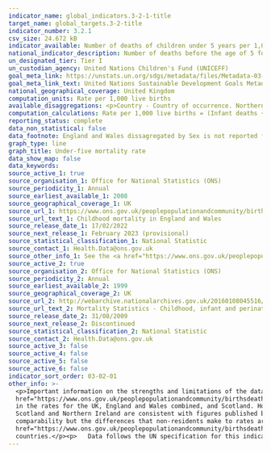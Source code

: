 ```yaml
---
indicator_name: global_indicators.3-2-1-title
target_name: global_targets.3-2-title
indicator_number: 3.2.1
csv_size: 24.672 kB
indicator_available: Number of deaths of children under 5 years per 1,000 live births
national_indicator_description: Number of deaths before the age of 5 for each year per 1,000 live births in the same year. 
un_designated_tier: Tier I
un_custodian_agency: United Nations Children's Fund (UNICEFF)
goal_meta_link: https://unstats.un.org/sdgs/metadata/files/Metadata-03-02-01.pdf
goal_meta_link_text: United Nations Sustainable Development Goals Metadata (PDF 225 KB)
national_geographical_coverage: United Kingdom
computation_units: Rate per 1,000 live births
available_disaggregations: <p>Country - Country of occurrence. Northern Ireland rates are not shown as birth figures are for residents only, whilst those for deaths also include non-residents. The headline figure includes non-residents.</p><p>Sex - Sex is available in conjunction with Country.</p>
computation_calculations: Rate per 1,000 live births = (Infant deaths + childhood deaths ages 1-4) / (live births / 1,000) 
reporting_status: complete
data_non_statistical: false
data_footnote: England and Wales dissagregated by Sex is not reported from 2018 onwards.
graph_type: line
graph_title: Under-five mortality rate
data_show_map: false
data_keywords:
source_active_1: true
source_organisation_1: Office for National Statistics (ONS)
source_periodicity_1: Annual 
source_earliest_available_1: 2008
source_geographical_coverage_1: UK
source_url_1: https://www.ons.gov.uk/peoplepopulationandcommunity/birthsdeathsandmarriages/deaths/datasets/childmortalitystatisticschildhoodinfantandperinatalchildhoodinfantandperinatalmortalityinenglandandwales
source_url_text_1: Childhood mortality in England and Wales
source_release_date_1: 17/02/2022
source_next_release_1: February 2023 (provisional)
source_statistical_classification_1: National Statistic
source_contact_1: Health.Data@ons.gov.uk
source_other_info_1: See the <a href="https://www.ons.gov.uk/peoplepopulationandcommunity/birthsdeathsandmarriages/deaths/qmis/childmortalitystatisticsqmi">Child and infant mortality statistics QMI</a> for quality and methodology information. 
source_active_2: true
source_organisation_2: Office for National Statistics (ONS)
source_periodicity_2: Annual
source_earliest_available_2: 1999
source_geographical_coverage_2: UK
source_url_2: http://webarchive.nationalarchives.gov.uk/20160108045516/http://www.ons.gov.uk/ons/rel/vsob1/mortality-statistics--childhood--infant-and-perinatal--england-and-wales--series-dh3-/index.html
source_url_text_2: Mortality Statistics - Childhood, infant and perinatal, England and Wales (Series DH3)
source_release_date_2: 31/08/2009
source_next_release_2: Discontinued
source_statistical_classification_2: National Statistic
source_contact_2: Health.Data@ons.gov.uk
source_active_3: false
source_active_4: false
source_active_5: false
source_active_6: false
indicator_sort_order: 03-02-01
other_info: >-
  <p>Important information on the strengths and limitations of the data, the quality of the output, uses and users, and how the output was created are given in the Child and infant mortality <a
  href="https://www.ons.gov.uk/peoplepopulationandcommunity/birthsdeathsandmarriages/deaths/methodologies/childmortalitystatisticsqmi">Quality and Methodology Information</a> document.</p><p>Where the number of deaths is smaller than 3, rates are not given.</p><p>Non-residents are included
  in the rates for the UK, England and Wales combined, and Scotland. However, non-residents are excluded from rates for England, and for Wales.</p><p>Non-residents are treated differently between countries to be consistent with the statistics those countries report - The figures for
  Scotland and Northern Ireland are consistent with figures published by National Records of Scotland (NRS) and Northern Ireland Statistics and Research Agency (NISRA) respectively, and each organisation uses slightly different definitions. This does have a small knock-on effect on
  comparability but the differences that non-residents make to rates are relatively small – at the most, including/excluding non-residents leads to a difference of 0.1 in the rates shown. Please see the <a
  href="https://www.ons.gov.uk/peoplepopulationandcommunity/birthsdeathsandmarriages/deaths/methodologies/userguidetochildmortalitystatistics#area-coverage-and-base-populations>User guide to child and infant mortality statistics</a> for information on comparability between
  countries.</p><p>   Data follows the UN specification for this indicator. This indicator has been identified in collaboration with topic experts.
---
```

